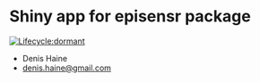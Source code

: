# Shiny app for episensr package

[![Lifecycle:dormant](https://img.shields.io/badge/lifecycle-dormant-blue.svg)](https://www.tidyverse.org/lifecycle/#dormant)

* Denis Haine
* <denis.haine@gmail.com>

